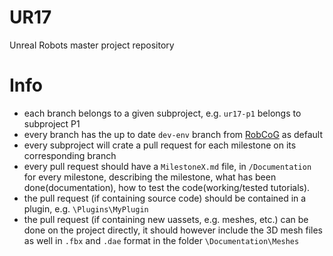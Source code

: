 # UR17
Unreal Robots master project repository

# Info

* each branch belongs to a given subproject, e.g. `ur17-p1` belongs to subproject P1
* every branch has the up to date `dev-env` branch from [RobCoG](https://github.com/robcog-iai/RobCoG/tree/dev-env) as default
* every subproject will crate a pull request for each milestone on its corresponding branch
* every pull request should have a `MilestoneX.md` file, in `/Documentation` for every milestone, describing the milestone, what has been done(documentation), how to test the code(working/tested tutorials).
* the pull request (if containing source code) should be contained in a plugin, e.g. `\Plugins\MyPlugin`
* the pull request (if containing new uassets, e.g. meshes, etc.) can be done on the project directly, it should however include the 3D mesh files as well in `.fbx` and `.dae` format in the folder `\Documentation\Meshes`

